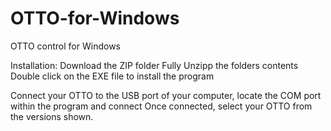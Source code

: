 # OTTO-for-Windows
OTTO control for Windows

Installation:
Download the ZIP folder
Fully Unzipp the folders contents
Double click on the EXE file to install the program

Connect your OTTO to the USB port of your computer, locate the COM port within the program and connect
Once connected, select your OTTO from the versions shown.

